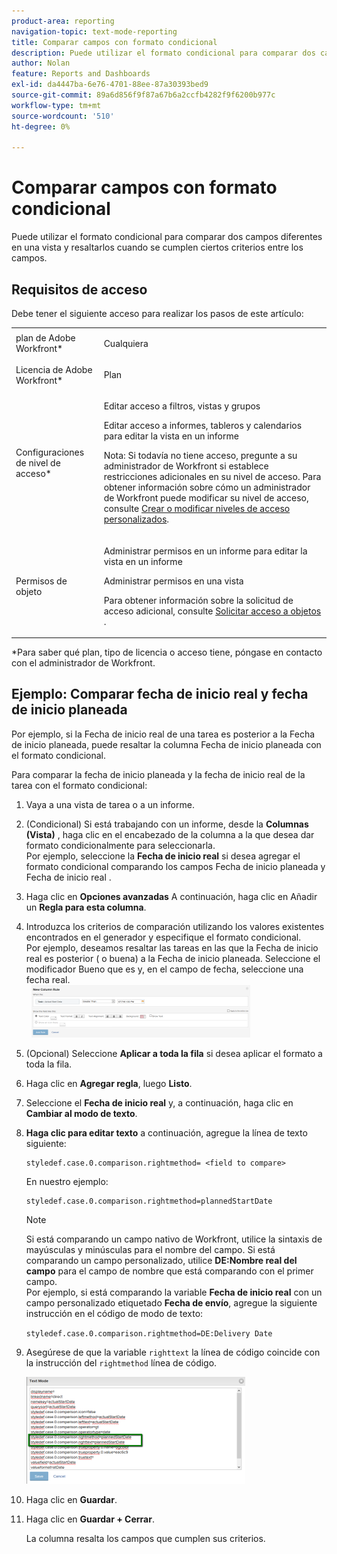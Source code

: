```yaml
---
product-area: reporting
navigation-topic: text-mode-reporting
title: Comparar campos con formato condicional
description: Puede utilizar el formato condicional para comparar dos campos diferentes en una vista y resaltarlos cuando se cumplen ciertos criterios entre los campos.
author: Nolan
feature: Reports and Dashboards
exl-id: da4447ba-6e76-4701-88ee-87a30393bed9
source-git-commit: 89a6d856f9f87a67b6a2ccfb4282f9f6200b977c
workflow-type: tm+mt
source-wordcount: '510'
ht-degree: 0%

---
```


# Comparar campos con formato condicional

Puede utilizar el formato condicional para comparar dos campos diferentes en una vista y resaltarlos cuando se cumplen ciertos criterios entre los campos.

## Requisitos de acceso

Debe tener el siguiente acceso para realizar los pasos de este artículo:

<table style="table-layout:auto"> 
 <col> 
 <col> 
 <tbody> 
  <tr> 
   <td role="rowheader">plan de Adobe Workfront*</td> 
   <td> <p>Cualquiera</p> </td> 
  </tr> 
  <tr> 
   <td role="rowheader">Licencia de Adobe Workfront*</td> 
   <td> <p>Plan </p> </td> 
  </tr> 
  <tr> 
   <td role="rowheader">Configuraciones de nivel de acceso*</td> 
   <td> <p>Editar acceso a filtros, vistas y grupos</p> <p>Editar acceso a informes, tableros y calendarios para editar la vista en un informe</p> <p>Nota: Si todavía no tiene acceso, pregunte a su administrador de Workfront si establece restricciones adicionales en su nivel de acceso. Para obtener información sobre cómo un administrador de Workfront puede modificar su nivel de acceso, consulte <a href="../../../administration-and-setup/add-users/configure-and-grant-access/create-modify-access-levels.md" class="MCXref xref">Crear o modificar niveles de acceso personalizados</a>.</p> </td> 
  </tr> 
  <tr> 
   <td role="rowheader">Permisos de objeto</td> 
   <td> <p>Administrar permisos en un informe para editar la vista en un informe</p> <p>Administrar permisos en una vista</p> <p>Para obtener información sobre la solicitud de acceso adicional, consulte <a href="../../../workfront-basics/grant-and-request-access-to-objects/request-access.md" class="MCXref xref">Solicitar acceso a objetos </a>.</p> </td> 
  </tr> 
 </tbody> 
</table>

&#42;Para saber qué plan, tipo de licencia o acceso tiene, póngase en contacto con el administrador de Workfront.

## Ejemplo: Comparar fecha de inicio real y fecha de inicio planeada

Por ejemplo, si la Fecha de inicio real de una tarea es posterior a la Fecha de inicio planeada, puede resaltar la columna Fecha de inicio planeada con el formato condicional.

Para comparar la fecha de inicio planeada y la fecha de inicio real de la tarea con el formato condicional:

1. Vaya a una vista de tarea o a un informe.
1. (Condicional) Si está trabajando con un informe, desde la **Columnas (Vista)** , haga clic en el encabezado de la columna a la que desea dar formato condicionalmente para seleccionarla.\
   Por ejemplo, seleccione la **Fecha de inicio real** si desea agregar el formato condicional comparando los campos Fecha de inicio planeada y Fecha de inicio real .

1. Haga clic en **Opciones avanzadas** A continuación, haga clic en Añadir un **Regla para esta columna**.

1. Introduzca los criterios de comparación utilizando los valores existentes encontrados en el generador y especifique el formato condicional.\
   Por ejemplo, deseamos resaltar las tareas en las que la Fecha de inicio real es posterior ( o buena) a la Fecha de inicio planeada. Seleccione el modificador Bueno que es y, en el campo de fecha, seleccione una fecha real.\
     ![](assets/cond-format-1-350x84.png)

1. (Opcional) Seleccione **Aplicar a toda la fila** si desea aplicar el formato a toda la fila.
1. Haga clic en **Agregar regla**, luego **Listo**.

1. Seleccione el **Fecha de inicio real** y, a continuación, haga clic en **Cambiar al modo de texto**.

1. **Haga clic para editar texto** a continuación, agregue la línea de texto siguiente:

   ```
   styledef.case.0.comparison.rightmethod= <field to compare>
   ```

   En nuestro ejemplo: 

   ```
   styledef.case.0.comparison.rightmethod=plannedStartDate
   ```

   >[!NOTE]
   >
   >Si está comparando un campo nativo de Workfront, utilice la sintaxis de mayúsculas y minúsculas para el nombre del campo. Si está comparando un campo personalizado, utilice **DE:Nombre real del campo** para el campo de nombre que está comparando con el primer campo.\
   >Por ejemplo, si está comparando la variable **Fecha de inicio real** con un campo personalizado etiquetado **Fecha de envío**, agregue la siguiente instrucción en el código de modo de texto:
   >
   >`styledef.case.0.comparison.rightmethod=DE:Delivery Date`

1. Asegúrese de que la variable `righttext` la línea de código coincide con la instrucción del `rightmethod` línea de código.

   ![](assets/cond-format-2-350x171.png)

1. Haga clic en **Guardar**.
1. Haga clic en **Guardar + Cerrar**.

   La columna resalta los campos que cumplen sus criterios.
